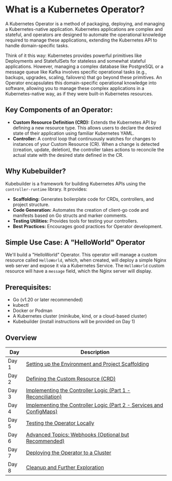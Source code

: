 # What is a Kubernetes Operator?

A Kubernetes Operator is a method of packaging, deploying, and managing a Kubernetes-native application. Kubernetes applications are complex and stateful, and operators are designed to automate the operational knowledge required to manage these applications, extending the Kubernetes API to handle domain-specific tasks.

Think of it this way: Kubernetes provides powerful primitives like Deployments and StatefulSets for stateless and somewhat stateful applications. However, managing a complex database like PostgreSQL or a message queue like Kafka involves specific operational tasks (e.g., backups, upgrades, scaling, failovers) that go beyond these primitives. An Operator encapsulates this domain-specific operational knowledge into software, allowing you to manage these complex applications in a Kubernetes-native way, as if they were built-in Kubernetes resources.

## **Key Components of an Operator:**

  * **Custom Resource Definition (CRD):** Extends the Kubernetes API by defining a new resource type. This allows users to declare the desired state of their application using familiar Kubernetes YAML.
  * **Controller:** A control loop that continuously watches for changes to instances of your Custom Resource (CR). When a change is detected (creation, update, deletion), the controller takes actions to reconcile the actual state with the desired state defined in the CR.

## Why Kubebuilder?

Kubebuilder is a framework for building Kubernetes APIs using the `controller-runtime` library. It provides:

  * **Scaffolding:** Generates boilerplate code for CRDs, controllers, and project structure.
  * **Code Generation:** Automates the creation of client-go code and manifests based on Go structs and marker comments.
  * **Testing Utilities:** Provides tools for testing your controllers.
  * **Best Practices:** Encourages good practices for Operator development.

## Simple Use Case: A "HelloWorld" Operator

We'll build a "HelloWorld" Operator. This operator will manage a custom resource called `HelloWorld`, which, when created, will deploy a simple Nginx web server and expose it via a Kubernetes Service. The `HelloWorld` custom resource will have a `message` field, which the Nginx server will display.

## **Prerequisites:**

  * Go (v1.20 or later recommended)
  * kubectl
  * Docker or Podman
  * A Kubernetes cluster (minikube, kind, or a cloud-based cluster)
  * Kubebuilder (install instructions will be provided on Day 1)

## Overview

| Day | Description |
| ------ | ----- |
| Day 1 | [Setting up the Environment and Project Scaffolding](/Topics/Programming/Go/Challenges/Kubernetes-Operator/Day-01.md)  |
| Day 2 | [Defining the Custom Resource (CRD)](/Topics/Programming/Go/Challenges/Kubernetes-Operator/Day-02.md)  |
| Day 3 | [Implementing the Controller Logic (Part 1 - Reconciliation)](/Topics/Programming/Go/Challenges/Kubernetes-Operator/Day-03.md)  |
| Day 4 | [Implementing the Controller Logic (Part 2 - Services and ConfigMaps)](/Topics/Programming/Go/Challenges/Kubernetes-Operator/Day-04.md)  |
| Day 5 | [Testing the Operator Locally](/Topics/Programming/Go/Challenges/Kubernetes-Operator/Day-05.md)  |
| Day 6 | [Advanced Topics: Webhooks (Optional but Recommended)](/Topics/Programming/Go/Challenges/Kubernetes-Operator/Day-06.md)  |
| Day 7 | [Deploying the Operator to a Cluster](/Topics/Programming/Go/Challenges/Kubernetes-Operator/Day-07.md)  |
| Day 8 | [Cleanup and Further Exploration](/Topics/Programming/Go/Challenges/Kubernetes-Operator/Day-08.md)  |